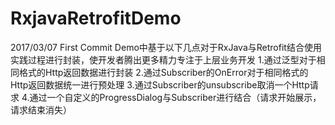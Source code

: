 # RxjavaRetrofitDemo

2017/03/07 First Commit
Demo中基于以下几点对于RxJava与Retrofit结合使用实践过程进行封装，使开发者腾出更多精力专注于上层业务开发
1.通过泛型对于相同格式的Http返回数据进行封装
2.通过Subscriber的OnError对于相同格式的Http返回数据统一进行预处理
3.通过Subscriber的unsubscribe取消一个Http请求
4.通过一个自定义的ProgressDialog与Subscriber进行结合（请求开始展示，请求结束消失）

